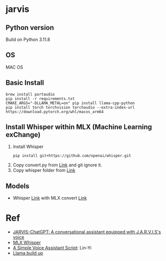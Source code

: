 # jarvis
## Python version
Build on Python 3.11.8
## OS
MAC OS
## Basic Install
```
brew install portaudio
pip install -r requirements.txt
CMAKE_ARGS="-DLLAMA_METAL=on" pip install llama-cpp-python
pip install torch torchvision torchaudio --extra-index-url https://download.pytorch.org/whl/macos_arm64
```
## Install Whisper within MLX (Machine Learning exChange)

1. Install Whisper
    ```
    pip install git+https://github.com/openai/whisper.git
    ```
2. Copy convert.py from [Link](https://github.com/ml-explore/mlx-examples/tree/main/) and git ignore it.
3. Copy whisper folder from [Link](https://github.com/ml-explore/mlx-examples/tree/main/)
## Models
- Whisper [Link](https://github.com/openai/whisper) with MLX convert [Link](https://github.com/ml-explore/mlx-examples/tree/main/whisper)

# Ref
- [JARVIS-ChatGPT: A conversational assistant equipped with J.A.R.V.I.S's voice](https://github.com/BolisettySujith/J.A.R.V.I.S?tab=readme-ov-file)
- [MLX Whisper](https://github.com/ml-explore/mlx-examples/tree/main/whisper)
- [A Simple Voice Assistant Script](https://github.com/linyiLYi/voice-assistant): Lin-Yi
- [Llama build up](https://medium.com/@cch.chichieh/%E7%94%A8%E6%89%8B%E6%A9%9F%E5%B0%B1%E8%83%BD%E8%B7%91-llama-2-llama-cpp-%E6%95%99%E5%AD%B8-2451807f8ba5)
